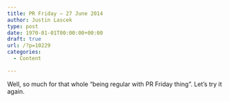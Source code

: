 ```yaml
---
title: PR Friday – 27 June 2014
author: Justin Lascek
type: post
date: 1970-01-01T00:00:00+00:00
draft: true
url: /?p=10229
categories:
  - Content

---
```

Well, so much for that whole &#8220;being regular with PR Friday thing&#8221;. Let&#8217;s try it again.
